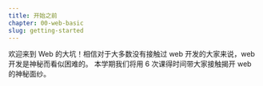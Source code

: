 ```yaml
---
title: 开始之前
chapter: 00-web-basic
slug: getting-started
---
```


欢迎来到 Web 的大坑！相信对于大多数没有接触过 web 开发的大家来说，web 开发是神秘而看似困难的。
本学期我们将用 6 次课得时间带大家接触揭开 web 的神秘面纱。
